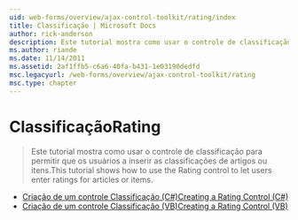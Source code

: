 ```yaml
---
uid: web-forms/overview/ajax-control-toolkit/rating/index
title: Classificação | Microsoft Docs
author: rick-anderson
description: Este tutorial mostra como usar o controle de classificação para permitir que os usuários a inserir as classificações de artigos ou itens.
ms.author: riande
ms.date: 11/14/2011
ms.assetid: 2af1ffb5-c6a6-40fa-b431-1e03190dedfd
msc.legacyurl: /web-forms/overview/ajax-control-toolkit/rating
msc.type: chapter
---
```

<a name="rating"></a><span data-ttu-id="d9a0e-103">Classificação</span><span class="sxs-lookup"><span data-stu-id="d9a0e-103">Rating</span></span>
====================
> <span data-ttu-id="d9a0e-104">Este tutorial mostra como usar o controle de classificação para permitir que os usuários a inserir as classificações de artigos ou itens.</span><span class="sxs-lookup"><span data-stu-id="d9a0e-104">This tutorial shows how to use the Rating control to let users enter ratings for articles or items.</span></span>


- [<span data-ttu-id="d9a0e-105">Criação de um controle Classificação (C#)</span><span class="sxs-lookup"><span data-stu-id="d9a0e-105">Creating a Rating Control (C#)</span></span>](creating-a-rating-control-cs.md)
- [<span data-ttu-id="d9a0e-106">Criação de um controle Classificação (VB)</span><span class="sxs-lookup"><span data-stu-id="d9a0e-106">Creating a Rating Control (VB)</span></span>](creating-a-rating-control-vb.md)
